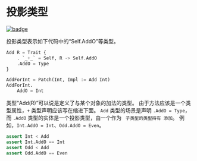 # 投影类型

[![badge](https://img.shields.io/endpoint.svg?url=https%3A%2F%2Fgezf7g7pd5.execute-api.ap-northeast-1.amazonaws.com%2Fdefault%2Fsource_up_to_date%3Fowner%3Derg-lang%26repos%3Derg%26ref%3Dmain%26path%3Ddoc/EN/syntax/type/advanced/projection.md%26commit_hash%3D51de3c9d5a9074241f55c043b9951b384836b258)](https://gezf7g7pd5.execute-api.ap-northeast-1.amazonaws.com/default/source_up_to_date?owner=erg-lang&repos=erg&ref=main&path=doc/EN/syntax/type/advanced/projection.md&commit_hash=51de3c9d5a9074241f55c043b9951b384836b258)

投影类型表示如下代码中的“Self.AddO”等类型。

```python
Add R = Trait {
    . `_+_` = Self, R -> Self.AddO
    .AddO = Type
}

AddForInt = Patch(Int, Impl := Add Int)
AddForInt.
    AddO = Int
```

类型“Add(R)”可以说是定义了与某个对象的加法的类型。 由于方法应该是一个类型属性，`+` 类型声明应该写在缩进下面。
`Add` 类型的场景是声明 `.AddO = Type`，而 `.AddO` 类型的实体是一个投影类型，由一个作为 ` 子类型的类型持有 添加`。 例如，`Int.AddO = Int`、`Odd.AddO = Even`。

```python
assert Int < Add
assert Int.AddO == Int
assert Odd < Add
assert Odd.AddO == Even
```

